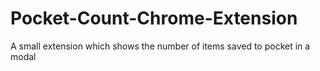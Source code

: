 # Pocket-Count-Chrome-Extension
A small extension which shows the number of items saved to pocket in a modal
